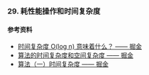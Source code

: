 ### 29. 耗性能操作和时间复杂度

#### 参考资料

- [时间复杂度 O(log n) 意味着什么？ —— 掘金](https://juejin.im/entry/593f56528d6d810058a355f4)
- [算法的时间复杂度和空间复杂度 —— 掘金](https://juejin.im/entry/5a49f7d36fb9a0450a67b269)
- [算法（一）时间复杂度 —— 掘金](https://juejin.im/post/58d15f1044d90400691834d4)